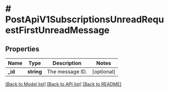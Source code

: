 # # PostApiV1SubscriptionsUnreadRequestFirstUnreadMessage

## Properties

Name | Type | Description | Notes
------------ | ------------- | ------------- | -------------
**_id** | **string** | The message ID. | [optional]

[[Back to Model list]](../../README.md#models) [[Back to API list]](../../README.md#endpoints) [[Back to README]](../../README.md)
